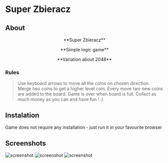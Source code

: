 # Super Zbieracz

## About

<p align="center">**Super Zbieracz**</p>
<p align="center">**Simple logic game**</p>
<p align="center">**Variation about 2048**</p>



### Rules
> Use keyboard arrows to move all the coins on chosen direction.
> Merge two coins to get a higher level coin.
> Every move two new coins are added to the board.
> Game is over when board is full.
> Collect as much money as you can and have fun ! :)

## Instalation 

Game does not require any installation - just run it in your favourite browser

## Screenshots

<img alt="screenshot" src="http://i65.tinypic.com/hvnp7k.png">
<img alt="screenshot" src="http://i67.tinypic.com/9pn8gn.png">
<img alt="screenshot" src="http://i65.tinypic.com/2por30g.png">



